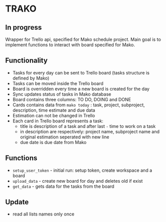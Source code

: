 # TRAKO

## In progress

Wrapper for Trello api, specified for Mako schedule project. Main goal is to implement functions to interact with board specified for Mako. 

## Functionality
* Tasks for every day can be sent to Trello board (tasks structure is defined by Mako)
* Tasks can be moved inside the Trello board
* Board is overridden every time a new board is created for the day
* Sync updates status of tasks in Mako database  
* Board contains three columns: TO DO, DOING and DONE
* Cards contains data from `mako today` : task, project, subproject, description, time estimate and due data
* Estimation can not be changed in Trello
* Each card in Trello board represents a task:
    * title is description of a task and after last `-` time to work on a task
    * in description are respectively: project name, subproject name and original estimation seperated with new line
    * due date is due date from Mako

## Functions
* `setup_user_token` - initial run: setup token, create workspace and a board
* `upload_data` - create new board for day and deletes old if exist
* `get_data` - gets data for the tasks from the board

## Update
* read all lists names only once